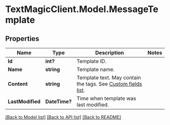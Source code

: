 # TextMagicClient.Model.MessageTemplate
## Properties

Name | Type | Description | Notes
------------ | ------------- | ------------- | -------------
**Id** | **int?** | Template ID. | 
**Name** | **string** | Template name. | 
**Content** | **string** | Template text. May contain the tags. See [Custom fields list](http://docs.textmagictesting.com/#section/Custom-fields-list-(Merge-tags)). | 
**LastModified** | **DateTime?** | Time when template was last modified. | 

[[Back to Model list]](../README.md#documentation-for-models) [[Back to API list]](../README.md#documentation-for-api-endpoints) [[Back to README]](../README.md)

